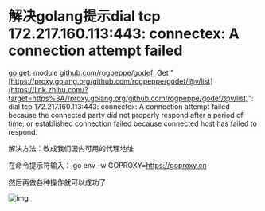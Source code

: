 # 解决golang提示dial tcp 172.217.160.113:443: connectex: A connection attempt failed

[go get](https://zhida.zhihu.com/search?content_id=178832281&content_type=Article&match_order=1&q=go+get&zhida_source=entity): module [github.com/rogpeppe/godef:](https://link.zhihu.com/?target=http%3A//github.com/rogpeppe/godef%3A) Get "[https://proxy.golang.org/github.com/rogpeppe/godef/@v/list](https://link.zhihu.com/?target=https%3A//proxy.golang.org/github.com/rogpeppe/godef/@v/list)": dial tcp 172.217.160.113:443: connectex: A connection attempt failed because the connected party did not properly respond after a period of time, or established connection failed because connected host has failed to respond.

解决方法：改成我们国内可用的代理地址

在命令提示符输入： go env -w GOPROXY=https://goproxy.cn

然后再做各种操作就可以成功了

![img](https://picx.zhimg.com/v2-2991a1f2d95af8b8464023ac383f53b1_1440w.jpg)